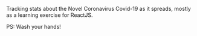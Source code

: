 Tracking stats about the Novel Coronavirus Covid-19 as it spreads, mostly as a learning exercise for ReactJS. 

PS: Wash your hands!
